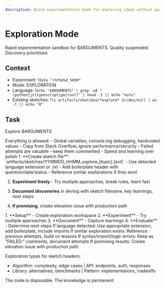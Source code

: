 ```yaml
---
description: Quick experimentation mode for exploring ideas without quality constraints
---
```


# Exploration Mode

Rapid experimentation sandbox for $ARGUMENTS. Quality suspended. Discovery prioritized.

## Context
- Experiment: !`date "+%Y%m%d_%H%M"`
- Mode: EXPLORATION
- Language: !`echo "$ARGUMENTS" | grep -oE "(python|js|typescript|go|rust)" | head -1 || echo "auto"`
- Existing sketches: !`ls artifacts/sketches/*explore* 2>/dev/null | wc -l || echo "0"`

## Task

<task>Explore $ARGUMENTS</task>

<permissions>
Everything is allowed:
- Global variables, console.log debugging, hardcoded values
- Copy from Stack Overflow, ignore performance/security
- Failed attempts are valuable - keep them commented
- Speed and learning over polish
</permissions>

<process>
1. **Create sketch file**: `artifacts/sketches/YYMMDD_HHMM_explore_[topic].[ext]`
   - Use detected language extension or .txt
   - Add boilerplate header with question/date/status
   - Reference similar explorations if they exist

2. **Experiment freely** - Try multiple approaches, break rules, learn fast

3. **Document discoveries** in devlog with sketch filename, key learnings, next steps

4. **If promising**, create elevation issue with production path
</process>

<phases>
1. **Setup** - Create exploration workspace
2. **Experiment** - Try multiple approaches  
3. **Document** - Capture learnings
4. **Evaluate** - Determine next steps
</phases>

<conditional>
If language detected: Use appropriate extension, add boilerplate, include imports
If similar exploration exists: Reference previous attempts, build on lessons
If syntax/import/logic errors: Keep as "FAILED:" comments, document attempts
If promising results: Create elevation issue with production path

Exploration types for sketch headers:
- Algorithm: complexity, edge cases | API: endpoints, auth, responses  
- Library: alternatives, benchmarks | Pattern: implementations, tradeoffs
</conditional>

The code is disposable. The knowledge is permanent.